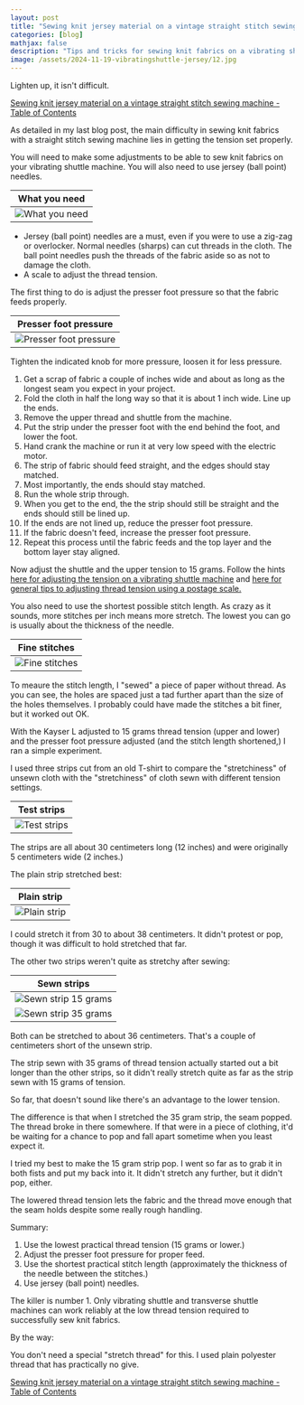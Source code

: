 ```yaml
---
layout: post
title: "Sewing knit jersey material on a vintage straight stitch sewing machine - Setting up a vibrating shuttle machine for sewing knit fabrics"
categories: [blog]
mathjax: false
description: "Tips and tricks for sewing knit fabrics on a vibrating shuttle sewing machine."
image: /assets/2024-11-19-vibratingshuttle-jersey/12.jpg
---
```

Lighten up, it isn't difficult.

[Sewing knit jersey material on a vintage straight stitch sewing machine - Table of Contents](vibratingshuttle-jersey-toc)

As detailed in my last blog post, the main difficulty in sewing knit fabrics with a straight stitch sewing machine lies in getting the tension set properly.


You will need to make some adjustments to be able to sew knit fabrics on your vibrating shuttle machine.  You will also need to use jersey (ball point) needles.

|What you need|
|-------------|
|![What you need](/assets/2024-11-19-vibratingshuttle-jersey/12.jpg)|

- Jersey (ball point) needles are a must, even if you were to use a zig-zag or overlocker.  Normal needles (sharps) can cut threads in the cloth.  The ball point needles push the threads of the fabric aside so as not to damage the cloth.
- A scale to adjust the thread tension.

The first thing to do is adjust the presser foot pressure so that the fabric feeds properly.

|Presser foot pressure|
|---------------------|
|![Presser foot pressure](/assets/2024-11-19-vibratingshuttle-jersey/14.jpg)|

Tighten the indicated knob for more pressure, loosen it for less pressure.

1. Get a scrap of fabric a couple of inches wide and about as long as the longest seam you expect in your project.
2. Fold the cloth in half the long way so that it is about 1 inch wide.  Line up the ends.
3. Remove the upper thread and shuttle from the machine.
4. Put the strip under the presser foot with the end behind the foot, and lower the foot.
5. Hand crank the machine or run it at very low speed with the electric motor.
6. The strip of fabric should feed straight, and the edges should stay matched.
7. Most importantly, the ends should stay matched.
8. Run the whole strip through.
9. When you get to the end, the the strip should still be straight and the ends should still be lined up.
10. If the ends are not lined up, reduce the presser foot pressure.
11. If the fabric doesn't feed, increase the presser foot pressure.
12. Repeat this process until the fabric feeds and the top layer and the bottom layer stay aligned.

Now adjust the shuttle and the upper tension to 15 grams.  Follow the hints [here for adjusting the tension on a vibrating shuttle machine](pfaff-k-8-secrets) and [here for general tips to adjusting thread tension using a postage scale.](threadtension)

You also need to use the shortest possible stitch length.  As crazy as it sounds, more stitches per inch means more stretch.  The lowest you can go is usually about the thickness of the needle.

|Fine stitches|
|-------------|
|![Fine stitches](/assets/2024-11-19-vibratingshuttle-jersey/15.jpg)|

To meaure the stitch length, I "sewed" a piece of paper without thread.  As you can see, the holes are spaced just a tad further apart than the size of the holes themselves.  I probably could have made the stitches a bit finer, but it worked out OK. 
 
With the Kayser L adjusted to 15 grams thread tension (upper and lower) and the presser foot pressure adjusted (and the stitch length shortened,) I ran a simple experiment.

I used three strips cut from an old T-shirt to compare the "stretchiness" of unsewn cloth with the "stretchiness" of cloth sewn with different tension settings.

|Test strips|
|-----------|
|![Test strips](/assets/2024-11-19-vibratingshuttle-jersey/16.jpg)|

The strips are all about 30 centimeters long (12 inches) and were originally 5 centimeters wide (2 inches.)

The plain strip stretched best:

|Plain strip|
|-----------|
|![Plain strip](/assets/2024-11-19-vibratingshuttle-jersey/17.jpg)|

I could stretch it from 30 to about 38 centimeters.  It didn't protest or pop, though it was difficult to hold stretched that far.

The other two strips weren't quite as stretchy after sewing:

|Sewn strips|
|-----------|
|![Sewn strip 15 grams](/assets/2024-11-19-vibratingshuttle-jersey/18.jpg)|
|![Sewn strip 35 grams](/assets/2024-11-19-vibratingshuttle-jersey/19.jpg)|

Both can be stretched to about 36 centimeters.  That's a couple of centimeters short of the unsewn strip.

The strip sewn with 35 grams of thread tension actually started out a bit longer than the other strips, so it didn't really stretch quite as far as the strip sewn with 15 grams of tension.

So far, that doesn't sound like there's an advantage to the lower tension.

The difference is that when I stretched the 35 gram strip, the seam popped.  The thread broke in there somewhere.  If that were in a piece of clothing, it'd be waiting for a chance to pop and fall apart sometime when you least expect it.

I tried my best to make the 15 gram strip pop.  I went so far as to grab it in both fists and put my back into it.  It didn't stretch any further, but it didn't pop, either.

The lowered thread tension lets the fabric and the thread move enough that the seam holds despite some really rough handling.

Summary:

1. Use the lowest practical thread tension (15 grams or lower.)
2. Adjust the presser foot pressure for proper feed.
3. Use the shortest practical stitch length (approximately the thickness of the needle between the stitches.)
3. Use jersey (ball point) needles.

The killer is number 1.  Only vibrating shuttle and transverse shuttle machines can work reliably at the low thread tension required to successfully sew knit fabrics.

By the way:

You don't need a special "stretch thread" for this.  I used plain polyester thread that has practically no give.

[Sewing knit jersey material on a vintage straight stitch sewing machine - Table of Contents](vibratingshuttle-jersey-toc)
